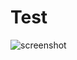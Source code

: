 # Test

![screenshot](https://user-images.githubusercontent.com/57292815/103639778-78250680-4f81-11eb-9bef-34baeb7fc469.jpg)
